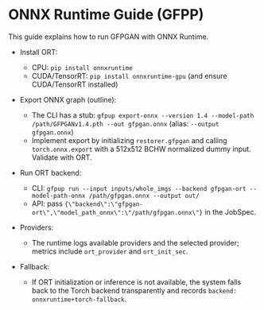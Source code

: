 # ONNX Runtime Guide (GFPP)

This guide explains how to run GFPGAN with ONNX Runtime.

- Install ORT:
  - CPU: `pip install onnxruntime`
  - CUDA/TensorRT: `pip install onnxruntime-gpu` (and ensure CUDA/TensorRT installed)

- Export ONNX graph (outline):
  - The CLI has a stub:
    `gfpup export-onnx --version 1.4 --model-path /path/GFPGANv1.4.pth --out gfpgan.onnx`
    (alias: `--output gfpgan.onnx`)
  - Implement export by initializing `restorer.gfpgan` and calling `torch.onnx.export`
    with a 512x512 BCHW normalized dummy input. Validate with ORT.

- Run ORT backend:
  - CLI: `gfpup run --input inputs/whole_imgs --backend gfpgan-ort --model-path-onnx
    /path/gfpgan.onnx --output out/`
  - API: pass `{\"backend\":\"gfpgan-ort\",\"model_path_onnx\":\"/path/gfpgan.onnx\"}`
    in the JobSpec.

- Providers:
  - The runtime logs available providers and the selected provider; metrics include
    `ort_provider` and `ort_init_sec`.

- Fallback:
  - If ORT initialization or inference is not available, the system falls back to
    the Torch backend transparently and records `backend: onnxruntime+torch-fallback`.

